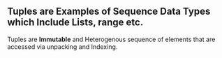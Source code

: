 ## Tuples are Examples of Sequence Data Types which Include Lists, range etc.

Tuples are **Immutable** and Heterogenous sequence of elements that are accessed via unpacking and Indexing.


